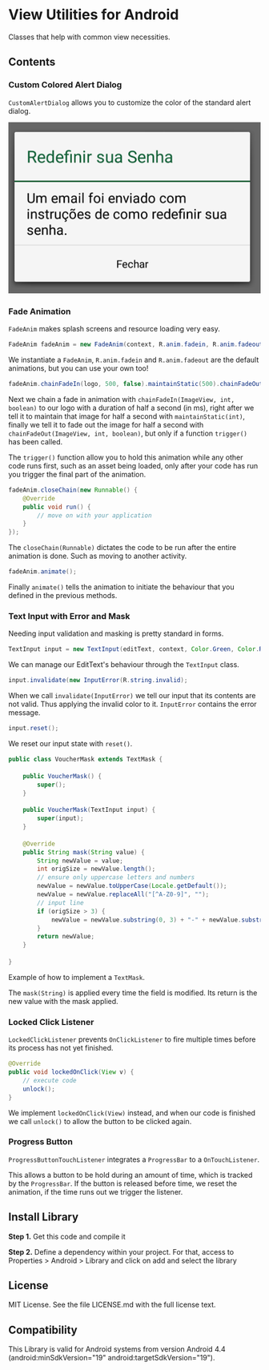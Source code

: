 # View Utilities for Android

Classes that help with common view necessities.

## Contents

### Custom Colored Alert Dialog

`CustomAlertDialog` allows you to customize the color of the standard alert dialog.

![alt tag](dialog.jpg?raw=true)

### Fade Animation

`FadeAnim` makes splash screens and resource loading very easy.

```java
FadeAnim fadeAnim = new FadeAnim(context, R.anim.fadein, R.anim.fadeout)
```

We instantiate a `FadeAnim`, `R.anim.fadein` and `R.anim.fadeout` are the default animations, but you can use your own too!

````java
fadeAnim.chainFadeIn(logo, 500, false).maintainStatic(500).chainFadeOut(logo, 500, true);
````

Next we chain a fade in animation with `chainFadeIn(ImageView, int, boolean)` to our logo with a duration of half a second (in ms), 
right after we tell it to maintain that image for half a second with `maintainStatic(int)`, 
finally we tell it to fade out the image for half a second with `chainFadeOut(ImageView, int, boolean)`, but only if a function `trigger()` has been called.

The `trigger()` function allow you to hold this animation while any other code runs first,
such as an asset being loaded, only after your code has run you trigger the final part of the animation.

````java
fadeAnim.closeChain(new Runnable() {
    @Override
    public void run() {
        // move on with your application
    }
});
````

The `closeChain(Runnable)` dictates the code to be run after the entire animation is done.
Such as moving to another activity.

````java
fadeAnim.animate();
````

Finally `animate()` tells the animation to initiate the behaviour that you defined in the previous methods.

### Text Input with Error and Mask

Needing input validation and masking is pretty standard in forms.

````java
TextInput input = new TextInput(editText, context, Color.Green, Color.Red);
````

We can manage our EditText's behaviour through the `TextInput` class.

````java
input.invalidate(new InputError(R.string.invalid);
````

When we call `invalidate(InputError)` we tell our input that its contents are not valid.
Thus applying the invalid color to it. `InputError` contains the error message.

````java
input.reset();
````

We reset our input state with `reset()`.

````java
public class VoucherMask extends TextMask {

	public VoucherMask() {
		super();
	}

	public VoucherMask(TextInput input) {
		super(input);
	}

	@Override
	public String mask(String value) {
		String newValue = value;
		int origSize = newValue.length();
		// ensure only uppercase letters and numbers
		newValue = newValue.toUpperCase(Locale.getDefault());
		newValue = newValue.replaceAll("[^A-Z0-9]", "");
		// input line
		if (origSize > 3) {
			newValue = newValue.substring(0, 3) + "-" + newValue.substring(3);
		}
		return newValue;
	}

}
````

Example of how to implement a `TextMask`.

The `mask(String)` is applied every time the field is modified.
Its return is the new value with the mask applied.

### Locked Click Listener

`LockedClickListener` prevents `OnClickListener` to fire multiple times before its process has not yet finished.

````java
@Override
public void lockedOnClick(View v) {
    // execute code
    unlock();
}
````

We implement `lockedOnClick(View)` instead, and when our code is finished we call `unlock()` to allow the button to be clicked again.

### Progress Button

`ProgressButtonTouchListener` integrates a `ProgressBar` to a `OnTouchListener`.

This allows a button to be hold during an amount of time, which is tracked by the `ProgressBar`.
If the button is released before time, we reset the animation, if the time runs out we trigger the
listener.

## Install Library

__Step 1.__ Get this code and compile it

__Step 2.__ Define a dependency within your project. For that, access to Properties > Android > Library and click on add and select the library

##  License

MIT License. See the file LICENSE.md with the full license text.

## Compatibility

This Library is valid for Android systems from version Android 4.4 (android:minSdkVersion="19" android:targetSdkVersion="19").